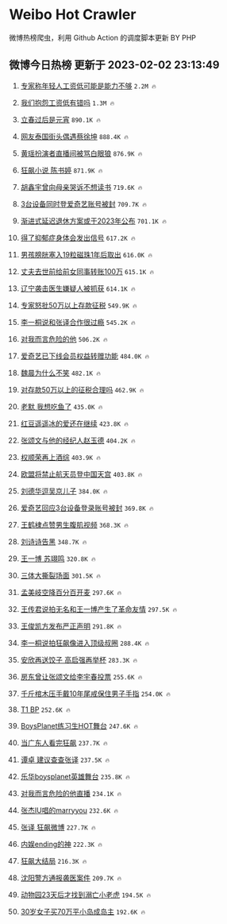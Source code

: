 # Weibo Hot Crawler 



微博热榜爬虫，利用 Github Action 的调度脚本更新 BY PHP 


## 微博今日热榜 更新于 2023-02-02 23:13:49 
1. [专家称年轻人工资低可能是能力不够](https://s.weibo.com/weibo?q=%23%E4%B8%93%E5%AE%B6%E7%A7%B0%E5%B9%B4%E8%BD%BB%E4%BA%BA%E5%B7%A5%E8%B5%84%E4%BD%8E%E5%8F%AF%E8%83%BD%E6%98%AF%E8%83%BD%E5%8A%9B%E4%B8%8D%E5%A4%9F%23&t=31&band_rank=1&Refer=top) `2.2M 🔥` 

1. [我们抱怨工资低有错吗](https://s.weibo.com/weibo?q=%23%E6%88%91%E4%BB%AC%E6%8A%B1%E6%80%A8%E5%B7%A5%E8%B5%84%E4%BD%8E%E6%9C%89%E9%94%99%E5%90%97%23&t=31&band_rank=2&Refer=top) `1.3M 🔥` 

1. [立春过后是元宵](https://s.weibo.com/weibo?q=%23%E7%AB%8B%E6%98%A5%E8%BF%87%E5%90%8E%E6%98%AF%E5%85%83%E5%AE%B5%23&t=31&band_rank=3&Refer=top) `890.1K 🔥` 

1. [网友泰国街头偶遇蔡徐坤](https://s.weibo.com/weibo?q=%23%E7%BD%91%E5%8F%8B%E6%B3%B0%E5%9B%BD%E8%A1%97%E5%A4%B4%E5%81%B6%E9%81%87%E8%94%A1%E5%BE%90%E5%9D%A4%23&t=31&band_rank=4&Refer=top) `888.4K 🔥` 

1. [黄瑶扮演者直播间被骂白眼狼](https://s.weibo.com/weibo?q=%23%E9%BB%84%E7%91%B6%E6%89%AE%E6%BC%94%E8%80%85%E7%9B%B4%E6%92%AD%E9%97%B4%E8%A2%AB%E9%AA%82%E7%99%BD%E7%9C%BC%E7%8B%BC%23&t=31&band_rank=5&Refer=top) `876.9K 🔥` 

1. [狂飙小说 陈书婷](https://s.weibo.com/weibo?q=%E7%8B%82%E9%A3%99%E5%B0%8F%E8%AF%B4%20%E9%99%88%E4%B9%A6%E5%A9%B7&t=31&band_rank=6&Refer=top) `871.9K 🔥` 

1. [胡鑫宇曾向母亲哭诉不想读书](https://s.weibo.com/weibo?q=%23%E8%83%A1%E9%91%AB%E5%AE%87%E6%9B%BE%E5%90%91%E6%AF%8D%E4%BA%B2%E5%93%AD%E8%AF%89%E4%B8%8D%E6%83%B3%E8%AF%BB%E4%B9%A6%23&t=31&band_rank=7&Refer=top) `719.6K 🔥` 

1. [3台设备同时登爱奇艺账号被封](https://s.weibo.com/weibo?q=%233%E5%8F%B0%E8%AE%BE%E5%A4%87%E5%90%8C%E6%97%B6%E7%99%BB%E7%88%B1%E5%A5%87%E8%89%BA%E8%B4%A6%E5%8F%B7%E8%A2%AB%E5%B0%81%23&t=31&band_rank=8&Refer=top) `709.7K 🔥` 

1. [渐进式延迟退休方案或于2023年公布](https://s.weibo.com/weibo?q=%23%E6%B8%90%E8%BF%9B%E5%BC%8F%E5%BB%B6%E8%BF%9F%E9%80%80%E4%BC%91%E6%96%B9%E6%A1%88%E6%88%96%E4%BA%8E2023%E5%B9%B4%E5%85%AC%E5%B8%83%23&t=31&band_rank=9&Refer=top) `701.1K 🔥` 

1. [得了抑郁症身体会发出信号](https://s.weibo.com/weibo?q=%23%E5%BE%97%E4%BA%86%E6%8A%91%E9%83%81%E7%97%87%E8%BA%AB%E4%BD%93%E4%BC%9A%E5%8F%91%E5%87%BA%E4%BF%A1%E5%8F%B7%23&t=31&band_rank=10&Refer=top) `617.2K 🔥` 

1. [男孩膀胱塞入19粒磁珠1年后取出](https://s.weibo.com/weibo?q=%23%E7%94%B7%E5%AD%A9%E8%86%80%E8%83%B1%E5%A1%9E%E5%85%A519%E7%B2%92%E7%A3%81%E7%8F%A01%E5%B9%B4%E5%90%8E%E5%8F%96%E5%87%BA%23&t=31&band_rank=11&Refer=top) `616.0K 🔥` 

1. [丈夫去世前给前女同事转账100万](https://s.weibo.com/weibo?q=%23%E4%B8%88%E5%A4%AB%E5%8E%BB%E4%B8%96%E5%89%8D%E7%BB%99%E5%89%8D%E5%A5%B3%E5%90%8C%E4%BA%8B%E8%BD%AC%E8%B4%A6100%E4%B8%87%23&t=31&band_rank=12&Refer=top) `615.1K 🔥` 

1. [辽宁袭击医生嫌疑人被抓获](https://s.weibo.com/weibo?q=%23%E8%BE%BD%E5%AE%81%E8%A2%AD%E5%87%BB%E5%8C%BB%E7%94%9F%E5%AB%8C%E7%96%91%E4%BA%BA%E8%A2%AB%E6%8A%93%E8%8E%B7%23&t=31&band_rank=13&Refer=top) `614.1K 🔥` 

1. [专家怒批50万以上存款征税](https://s.weibo.com/weibo?q=%23%E4%B8%93%E5%AE%B6%E6%80%92%E6%89%B950%E4%B8%87%E4%BB%A5%E4%B8%8A%E5%AD%98%E6%AC%BE%E5%BE%81%E7%A8%8E%23&t=31&band_rank=14&Refer=top) `549.9K 🔥` 

1. [李一桐说和张译合作很过瘾](https://s.weibo.com/weibo?q=%23%E6%9D%8E%E4%B8%80%E6%A1%90%E8%AF%B4%E5%92%8C%E5%BC%A0%E8%AF%91%E5%90%88%E4%BD%9C%E5%BE%88%E8%BF%87%E7%98%BE%23&t=31&band_rank=15&Refer=top) `545.2K 🔥` 

1. [对我而言危险的他](https://s.weibo.com/weibo?q=%23%E5%AF%B9%E6%88%91%E8%80%8C%E8%A8%80%E5%8D%B1%E9%99%A9%E7%9A%84%E4%BB%96%23&t=31&band_rank=16&Refer=top) `506.2K 🔥` 

1. [爱奇艺已下线会员权益转赠功能](https://s.weibo.com/weibo?q=%23%E7%88%B1%E5%A5%87%E8%89%BA%E5%B7%B2%E4%B8%8B%E7%BA%BF%E4%BC%9A%E5%91%98%E6%9D%83%E7%9B%8A%E8%BD%AC%E8%B5%A0%E5%8A%9F%E8%83%BD%23&t=31&band_rank=17&Refer=top) `484.0K 🔥` 

1. [魏晨为什么不笑](https://s.weibo.com/weibo?q=%23%E9%AD%8F%E6%99%A8%E4%B8%BA%E4%BB%80%E4%B9%88%E4%B8%8D%E7%AC%91%23&t=31&band_rank=18&Refer=top) `482.1K 🔥` 

1. [对存款50万以上的征税合理吗](https://s.weibo.com/weibo?q=%23%E5%AF%B9%E5%AD%98%E6%AC%BE50%E4%B8%87%E4%BB%A5%E4%B8%8A%E7%9A%84%E5%BE%81%E7%A8%8E%E5%90%88%E7%90%86%E5%90%97%23&t=31&band_rank=19&Refer=top) `462.9K 🔥` 

1. [老默 我想吃鱼了](https://s.weibo.com/weibo?q=%E8%80%81%E9%BB%98%20%E6%88%91%E6%83%B3%E5%90%83%E9%B1%BC%E4%BA%86&t=31&band_rank=20&Refer=top) `435.0K 🔥` 

1. [红豆遥遥冰的爱还在继续](https://s.weibo.com/weibo?q=%23%E7%BA%A2%E8%B1%86%E9%81%A5%E9%81%A5%E5%86%B0%E7%9A%84%E7%88%B1%E8%BF%98%E5%9C%A8%E7%BB%A7%E7%BB%AD%23&t=31&band_rank=21&Refer=top) `423.8K 🔥` 

1. [张颂文与他的经纪人赵玉德](https://s.weibo.com/weibo?q=%23%E5%BC%A0%E9%A2%82%E6%96%87%E4%B8%8E%E4%BB%96%E7%9A%84%E7%BB%8F%E7%BA%AA%E4%BA%BA%E8%B5%B5%E7%8E%89%E5%BE%B7%23&t=31&band_rank=22&Refer=top) `404.2K 🔥` 

1. [权顺荣再上酒综](https://s.weibo.com/weibo?q=%23%E6%9D%83%E9%A1%BA%E8%8D%A3%E5%86%8D%E4%B8%8A%E9%85%92%E7%BB%BC%23&t=31&band_rank=23&Refer=top) `403.9K 🔥` 

1. [欧盟将禁止航天员登中国天宫](https://s.weibo.com/weibo?q=%23%E6%AC%A7%E7%9B%9F%E5%B0%86%E7%A6%81%E6%AD%A2%E8%88%AA%E5%A4%A9%E5%91%98%E7%99%BB%E4%B8%AD%E5%9B%BD%E5%A4%A9%E5%AE%AB%23&t=31&band_rank=24&Refer=top) `403.8K 🔥` 

1. [刘德华逗吴京儿子](https://s.weibo.com/weibo?q=%23%E5%88%98%E5%BE%B7%E5%8D%8E%E9%80%97%E5%90%B4%E4%BA%AC%E5%84%BF%E5%AD%90%23&t=31&band_rank=25&Refer=top) `384.0K 🔥` 

1. [爱奇艺回应3台设备登录账号被封](https://s.weibo.com/weibo?q=%23%E7%88%B1%E5%A5%87%E8%89%BA%E5%9B%9E%E5%BA%943%E5%8F%B0%E8%AE%BE%E5%A4%87%E7%99%BB%E5%BD%95%E8%B4%A6%E5%8F%B7%E8%A2%AB%E5%B0%81%23&t=31&band_rank=26&Refer=top) `369.8K 🔥` 

1. [王鹤棣点赞男生腹肌视频](https://s.weibo.com/weibo?q=%23%E7%8E%8B%E9%B9%A4%E6%A3%A3%E7%82%B9%E8%B5%9E%E7%94%B7%E7%94%9F%E8%85%B9%E8%82%8C%E8%A7%86%E9%A2%91%23&t=31&band_rank=27&Refer=top) `368.3K 🔥` 

1. [刘诗诗告黑](https://s.weibo.com/weibo?q=%23%E5%88%98%E8%AF%97%E8%AF%97%E5%91%8A%E9%BB%91%23&t=31&band_rank=28&Refer=top) `348.7K 🔥` 

1. [王一博 苏翊鸣](https://s.weibo.com/weibo?q=%E7%8E%8B%E4%B8%80%E5%8D%9A%20%E8%8B%8F%E7%BF%8A%E9%B8%A3&t=31&band_rank=29&Refer=top) `320.8K 🔥` 

1. [三体大撕裂场面](https://s.weibo.com/weibo?q=%E4%B8%89%E4%BD%93%E5%A4%A7%E6%92%95%E8%A3%82%E5%9C%BA%E9%9D%A2&t=31&band_rank=30&Refer=top) `301.5K 🔥` 

1. [孟美岐空降百分百开麦](https://s.weibo.com/weibo?q=%23%E5%AD%9F%E7%BE%8E%E5%B2%90%E7%A9%BA%E9%99%8D%E7%99%BE%E5%88%86%E7%99%BE%E5%BC%80%E9%BA%A6%23&t=31&band_rank=31&Refer=top) `297.6K 🔥` 

1. [王传君说拍无名和王一博产生了革命友情](https://s.weibo.com/weibo?q=%23%E7%8E%8B%E4%BC%A0%E5%90%9B%E8%AF%B4%E6%8B%8D%E6%97%A0%E5%90%8D%E5%92%8C%E7%8E%8B%E4%B8%80%E5%8D%9A%E4%BA%A7%E7%94%9F%E4%BA%86%E9%9D%A9%E5%91%BD%E5%8F%8B%E6%83%85%23&t=31&band_rank=32&Refer=top) `297.5K 🔥` 

1. [王俊凯方发布严正声明](https://s.weibo.com/weibo?q=%23%E7%8E%8B%E4%BF%8A%E5%87%AF%E6%96%B9%E5%8F%91%E5%B8%83%E4%B8%A5%E6%AD%A3%E5%A3%B0%E6%98%8E%23&t=31&band_rank=33&Refer=top) `291.8K 🔥` 

1. [李一桐说拍狂飙像进入顶级叔圈](https://s.weibo.com/weibo?q=%23%E6%9D%8E%E4%B8%80%E6%A1%90%E8%AF%B4%E6%8B%8D%E7%8B%82%E9%A3%99%E5%83%8F%E8%BF%9B%E5%85%A5%E9%A1%B6%E7%BA%A7%E5%8F%94%E5%9C%88%23&t=31&band_rank=34&Refer=top) `288.4K 🔥` 

1. [安欣再送饺子 高启强再举杯](https://s.weibo.com/weibo?q=%23%E5%AE%89%E6%AC%A3%E5%86%8D%E9%80%81%E9%A5%BA%E5%AD%90%20%E9%AB%98%E5%90%AF%E5%BC%BA%E5%86%8D%E4%B8%BE%E6%9D%AF%23&t=31&band_rank=35&Refer=top) `283.3K 🔥` 

1. [房东曾让张颂文给李宇春投票](https://s.weibo.com/weibo?q=%23%E6%88%BF%E4%B8%9C%E6%9B%BE%E8%AE%A9%E5%BC%A0%E9%A2%82%E6%96%87%E7%BB%99%E6%9D%8E%E5%AE%87%E6%98%A5%E6%8A%95%E7%A5%A8%23&t=31&band_rank=36&Refer=top) `255.6K 🔥` 

1. [千斤棺木压手戴10年尾戒保住男子手指](https://s.weibo.com/weibo?q=%23%E5%8D%83%E6%96%A4%E6%A3%BA%E6%9C%A8%E5%8E%8B%E6%89%8B%E6%88%B410%E5%B9%B4%E5%B0%BE%E6%88%92%E4%BF%9D%E4%BD%8F%E7%94%B7%E5%AD%90%E6%89%8B%E6%8C%87%23&t=31&band_rank=37&Refer=top) `254.0K 🔥` 

1. [T1 BP](https://s.weibo.com/weibo?q=T1%20BP&t=31&band_rank=38&Refer=top) `252.6K 🔥` 

1. [BoysPlanet练习生HOT舞台](https://s.weibo.com/weibo?q=%23BoysPlanet%E7%BB%83%E4%B9%A0%E7%94%9FHOT%E8%88%9E%E5%8F%B0%23&t=31&band_rank=39&Refer=top) `247.6K 🔥` 

1. [当广东人看完狂飙](https://s.weibo.com/weibo?q=%23%E5%BD%93%E5%B9%BF%E4%B8%9C%E4%BA%BA%E7%9C%8B%E5%AE%8C%E7%8B%82%E9%A3%99%23&t=31&band_rank=40&Refer=top) `237.7K 🔥` 

1. [谭卓 建议查查张译](https://s.weibo.com/weibo?q=%E8%B0%AD%E5%8D%93%20%E5%BB%BA%E8%AE%AE%E6%9F%A5%E6%9F%A5%E5%BC%A0%E8%AF%91&t=31&band_rank=41&Refer=top) `237.5K 🔥` 

1. [乐华boysplanet英雄舞台](https://s.weibo.com/weibo?q=%23%E4%B9%90%E5%8D%8Eboysplanet%E8%8B%B1%E9%9B%84%E8%88%9E%E5%8F%B0%23&t=31&band_rank=42&Refer=top) `235.8K 🔥` 

1. [对我而言危险的他直播](https://s.weibo.com/weibo?q=%E5%AF%B9%E6%88%91%E8%80%8C%E8%A8%80%E5%8D%B1%E9%99%A9%E7%9A%84%E4%BB%96%E7%9B%B4%E6%92%AD&t=31&band_rank=43&Refer=top) `234.1K 🔥` 

1. [张杰IU唱的marryyou](https://s.weibo.com/weibo?q=%23%E5%BC%A0%E6%9D%B0IU%E5%94%B1%E7%9A%84marryyou%23&t=31&band_rank=44&Refer=top) `232.6K 🔥` 

1. [张译 狂飙微博](https://s.weibo.com/weibo?q=%E5%BC%A0%E8%AF%91%20%E7%8B%82%E9%A3%99%E5%BE%AE%E5%8D%9A&t=31&band_rank=45&Refer=top) `227.7K 🔥` 

1. [内娱ending的神](https://s.weibo.com/weibo?q=%23%E5%86%85%E5%A8%B1ending%E7%9A%84%E7%A5%9E%23&t=31&band_rank=46&Refer=top) `222.3K 🔥` 

1. [狂飙大结局](https://s.weibo.com/weibo?q=%23%E7%8B%82%E9%A3%99%E5%A4%A7%E7%BB%93%E5%B1%80%23&t=31&band_rank=47&Refer=top) `216.3K 🔥` 

1. [沈阳警方通报袭医案件](https://s.weibo.com/weibo?q=%23%E6%B2%88%E9%98%B3%E8%AD%A6%E6%96%B9%E9%80%9A%E6%8A%A5%E8%A2%AD%E5%8C%BB%E6%A1%88%E4%BB%B6%23&t=31&band_rank=48&Refer=top) `209.7K 🔥` 

1. [动物园23天后才找到溺亡小老虎](https://s.weibo.com/weibo?q=%23%E5%8A%A8%E7%89%A9%E5%9B%AD23%E5%A4%A9%E5%90%8E%E6%89%8D%E6%89%BE%E5%88%B0%E6%BA%BA%E4%BA%A1%E5%B0%8F%E8%80%81%E8%99%8E%23&t=31&band_rank=49&Refer=top) `194.5K 🔥` 

1. [30岁女子买70万平小岛成岛主](https://s.weibo.com/weibo?q=%2330%E5%B2%81%E5%A5%B3%E5%AD%90%E4%B9%B070%E4%B8%87%E5%B9%B3%E5%B0%8F%E5%B2%9B%E6%88%90%E5%B2%9B%E4%B8%BB%23&t=31&band_rank=50&Refer=top) `192.6K 🔥` 


